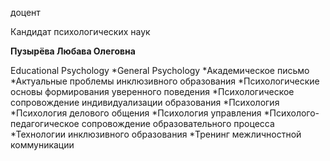 доцент

Кандидат психологических наук

**Пузырёва Любава Олеговна**

Educational Psychology
	*General Psychology
	*Академическое письмо
	*Актуальные проблемы инклюзивного образования
	*Психологические основы формирования уверенного поведения
	*Психологическое сопровождение индивидуализации образования
	*Психология
	*Психология делового общения
	*Психология управления
	*Психолого-педагогическое сопровождение образовательного процесса
	*Технологии инклюзивного образования
	*Тренинг межличностной коммуникации